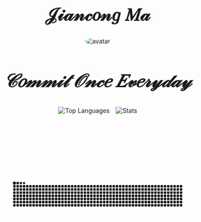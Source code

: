 <h1 align="center" style="font-family: 'Brush Script MT', cursive; font-size: 42px;">
  𝒥𝒾𝒶𝓃𝒸𝑜𝓃𝑔 𝑀𝒶
</h1>

<p align="center">
  <img src="https://avatars.githubusercontent.com/mjc030225" alt="avatar" width="120" style="border-radius:50%;">
</p>

<h2 align="center" style="font-family: 'Brush Script MT', cursive; font-size: 42px;">
  <i>𝒞𝑜𝓂𝓂𝒾𝓉 𝒪𝓃𝒸𝑒 𝐸𝓋𝑒𝓇𝓎𝒹𝒶𝓎 </i>
</h2>

<p align="center">
  <img src="https://github-readme-stats.vercel.app/api/top-langs/?username=mjc030225&layout=compact&theme=radical" 
       alt="Top Languages" height="150" style="display: inline-block; margin-right: 10px;" />
  <img src="https://github-readme-stats.vercel.app/api?username=mjc030225&show_icons=true&include_all_commits=true&count_private=true&theme=radical" 
       alt="Stats" height="150" style="display: inline-block;" />
</p>

<div align="center">
  <picture>
    <source media="(prefers-color-scheme: dark)" srcset="https://raw.githubusercontent.com/mjc030225/mjc030225/output/github-contribution-grid-snake-dark.svg">
    <source media="(prefers-color-scheme: light)" srcset="https://raw.githubusercontent.com/mjc030225/mjc030225/output/github-contribution-grid-snake.svg">
    <img alt="GitHub Contribution Grid Snake" 
         src="https://raw.githubusercontent.com/mjc030225/mjc030225/output/github-contribution-grid-snake.svg" 
         width="80%" style="max-width:900px;">
  </picture>
</div>

